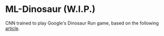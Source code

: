 # ML-Dinosaur (W.I.P.)

CNN trained to play Google's Dinosaur Run game, based on the following [article](https://blog.paperspace.com/dino-run/).
